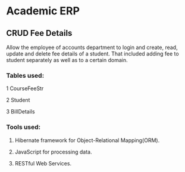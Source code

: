 # Academic ERP

## CRUD Fee Details

Allow the employee of accounts department to login and create, read, update and delete fee details of a student. That included adding fee to student separately as well as to a certain domain.

### Tables used:

1 CourseFeeStr

2 Student

3 BillDetails

### Tools used:

1. Hibernate framework for Object-Relational Mapping(ORM).

2. JavaScript for processing data.

3. RESTful Web Services.
